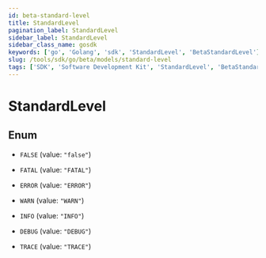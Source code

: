 ```yaml
---
id: beta-standard-level
title: StandardLevel
pagination_label: StandardLevel
sidebar_label: StandardLevel
sidebar_class_name: gosdk
keywords: ['go', 'Golang', 'sdk', 'StandardLevel', 'BetaStandardLevel']
slug: /tools/sdk/go/beta/models/standard-level
tags: ['SDK', 'Software Development Kit', 'StandardLevel', 'BetaStandardLevel']
---
```


# StandardLevel

## Enum

- `FALSE` (value: `"false"`)

- `FATAL` (value: `"FATAL"`)

- `ERROR` (value: `"ERROR"`)

- `WARN` (value: `"WARN"`)

- `INFO` (value: `"INFO"`)

- `DEBUG` (value: `"DEBUG"`)

- `TRACE` (value: `"TRACE"`)
